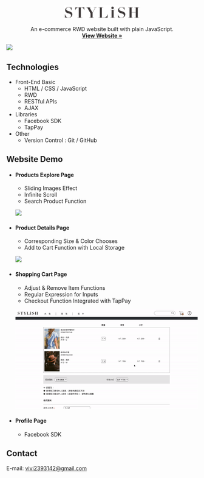 <p align="center">
  <a href="https://vivi2393142.github.io/STYLiSH/">
    <img src="./img/readme/logo-no-background.png" alt="Logo" width="200">
  </a>

  <p align="center">
    An e-commerce RWD website built with plain JavaScript.
    <br />
    <a href="https://vivi2393142.github.io/STYLiSH/"><strong>View Website »</strong></a>
    <br />
  </p> 
</p>

<kbd>
    <img src="./img/readme/overview.gif" >
</kbd>

<!-- ## Core Components Structure

![](./src/img/src/readme/componentsStructure.jpeg) -->

## Technologies

-   Front-End Basic
    -   HTML / CSS / JavaScript
    -   RWD
    -   RESTful APIs
    -   AJAX
-   Libraries
    -   Facebook SDK
    -   TapPay
-   Other
    -   Version Control : Git / GitHub

## Website Demo

-   #### Products Explore Page

    -   Sliding Images Effect
    -   Infinite Scroll
    -   Search Product Function

    <p>
    <kbd>
    <img src="./img/readme/explore.gif" >
    </kbd>
    </p>

-   #### Product Details Page

    -   Corresponding Size & Color Chooses
    -   Add to Cart Function with Local Storage

    <p>
    <kbd>
    <img src="./img/readme/productDetails.gif" >
    </kbd>
    </p>

-   #### Shopping Cart Page

    -   Adjust & Remove Item Functions
    -   Regular Expression for Inputs
    -   Checkout Function Integrated with TapPay

    <p>
    <kbd>
    <img src="./img/readme/cart.gif" >
    </kbd>
    </p>

-   #### Profile Page

    -   Facebook SDK

## Contact

E-mail: vivi2393142@gmail.com
